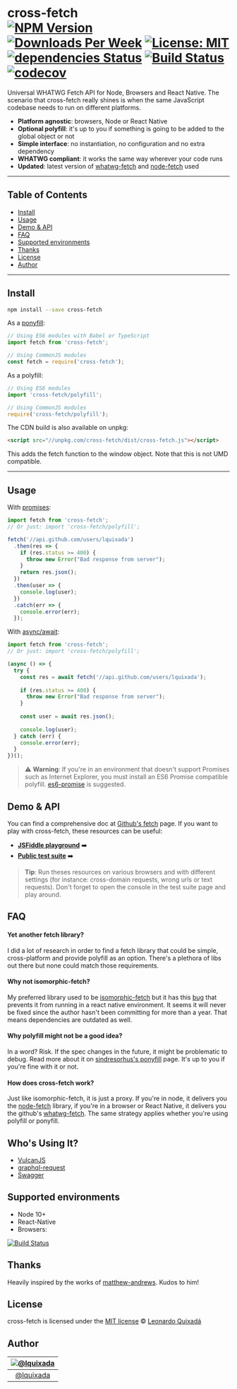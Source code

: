 cross-fetch<br>
[![NPM Version](https://img.shields.io/npm/v/cross-fetch.svg?branch=master)](https://www.npmjs.com/package/cross-fetch)
[![Downloads Per Week](https://img.shields.io/npm/dw/cross-fetch.svg?color=blue)](https://www.npmjs.com/package/cross-fetch)
[![License: MIT](https://img.shields.io/badge/License-MIT-blue.svg)](https://opensource.org/licenses/MIT)
[![dependencies Status](https://david-dm.org/lquixada/cross-fetch/status.svg)](https://david-dm.org/lquixada/cross-fetch)
[![Build Status](https://circleci.com/gh/lquixada/cross-fetch.svg?style=shield)](https://circleci.com/gh/lquixada/cross-fetch)
[![codecov](https://codecov.io/gh/lquixada/cross-fetch/branch/master/graph/badge.svg)](https://codecov.io/gh/lquixada/cross-fetch)
================

Universal WHATWG Fetch API for Node, Browsers and React Native. The scenario that cross-fetch really shines is when the same JavaScript codebase needs to run on different platforms.

- **Platform agnostic**: browsers, Node or React Native
- **Optional polyfill**: it's up to you if something is going to be added to the global object or not
- **Simple interface**: no instantiation, no configuration and no extra dependency
- **WHATWG compliant**: it works the same way wherever your code runs
- **Updated**: latest version of [whatwg-fetch](https://github.com/github/fetch/) and [node-fetch](https://github.com/bitinn/node-fetch/) used


* * *

## Table of Contents

-   [Install](#install)
-   [Usage](#usage)
-   [Demo & API](#demo--api)
-   [FAQ](#faq)
-   [Supported environments](#supported-environments)
-   [Thanks](#thanks)
-   [License](#license)
-   [Author](#author)

* * *

## Install

```sh
npm install --save cross-fetch
```

As a [ponyfill](https://github.com/sindresorhus/ponyfill):

```javascript
// Using ES6 modules with Babel or TypeScript
import fetch from 'cross-fetch';

// Using CommonJS modules
const fetch = require('cross-fetch');
```

As a polyfill:

```javascript
// Using ES6 modules
import 'cross-fetch/polyfill';

// Using CommonJS modules
require('cross-fetch/polyfill');
```


The CDN build is also available on unpkg:

```html
<script src="//unpkg.com/cross-fetch/dist/cross-fetch.js"></script>
```

This adds the fetch function to the window object. Note that this is not UMD compatible.


* * *

## Usage

With [promises](https://developer.mozilla.org/en-US/docs/Web/JavaScript/Reference/Global_Objects/Promise):

```javascript
import fetch from 'cross-fetch';
// Or just: import 'cross-fetch/polyfill';

fetch('//api.github.com/users/lquixada')
  .then(res => {
    if (res.status >= 400) {
      throw new Error("Bad response from server");
    }
    return res.json();
  })
  .then(user => {
    console.log(user);
  })
  .catch(err => {
    console.error(err);
  });
```

With [async/await](https://developer.mozilla.org/en-US/docs/Web/JavaScript/Reference/Statements/async_function):

```javascript
import fetch from 'cross-fetch';
// Or just: import 'cross-fetch/polyfill';

(async () => {
  try {
    const res = await fetch('//api.github.com/users/lquixada');
    
    if (res.status >= 400) {
      throw new Error("Bad response from server");
    }
    
    const user = await res.json();
  
    console.log(user);
  } catch (err) {
    console.error(err);
  }
})();
```

> ⚠️ **Warning**: If you're in an environment that doesn't support Promises such as Internet Explorer, you must install an ES6 Promise compatible polyfill. [es6-promise](https://github.com/jakearchibald/es6-promise) is suggested.


## Demo & API

You can find a comprehensive doc at [Github's fetch](https://github.github.io/fetch/) page. If you want to play with cross-fetch, these resources can be useful:

* [**JSFiddle playground**](https://jsfiddle.net/lquixada/3ypqgacp/) ➡️
* [**Public test suite**](https://lquixada.github.io/cross-fetch/test/browser/saucelabs/) ➡️

> **Tip**: Run theses resources on various browsers and with different settings (for instance: cross-domain requests, wrong urls or text requests). Don't forget to open the console in the test suite page and play around.


## FAQ

#### Yet another fetch library?

I did a lot of research in order to find a fetch library that could be simple, cross-platform and provide polyfill as an option. There's a plethora of libs out there but none could match those requirements.


#### Why not isomorphic-fetch?

My preferred library used to be [isomorphic-fetch](https://github.com/matthew-andrews/isomorphic-fetch) but it has this [bug](https://github.com/matthew-andrews/isomorphic-fetch/issues/125) that prevents it from running in a react native environment. It seems it will never be fixed since the author hasn't been committing for more than a year. That means dependencies are outdated as well. 


#### Why polyfill might not be a good idea?

In a word? Risk. If the spec changes in the future, it might be problematic to debug. Read more about it on [sindresorhus's ponyfill](https://github.com/sindresorhus/ponyfill#how-are-ponyfills-better-than-polyfills) page. It's up to you if you're fine with it or not.


#### How does cross-fetch work?

Just like isomorphic-fetch, it is just a proxy. If you're in node, it delivers you the [node-fetch](https://github.com/bitinn/node-fetch/) library, if you're in a browser or React Native, it delivers you the github's [whatwg-fetch](https://github.com/github/fetch/). The same strategy applies whether you're using polyfill or ponyfill.


## Who's Using It?

* [VulcanJS](http://vulcanjs.org)
* [graphql-request](https://github.com/prisma/graphql-request)
* [Swagger](https://swagger.io/)


## Supported environments

* Node 10+
* React-Native
* Browsers:

[![Build Status](https://saucelabs.com/browser-matrix/cross-fetch.svg)](https://saucelabs.com/u/cross-fetch)


## Thanks

Heavily inspired by the works of [matthew-andrews](https://github.com/matthew-andrews). Kudos to him!


## License

cross-fetch is licensed under the [MIT license](https://github.com/lquixada/cross-fetch/blob/master/LICENSE) © [Leonardo Quixadá](https://twitter.com/lquixada/)


## Author

|[![@lquixada](https://avatars0.githubusercontent.com/u/195494?v=4&s=96)](https://github.com/lquixada)|
|:---:|
|[@lquixada](http://www.github.com/lquixada)|
